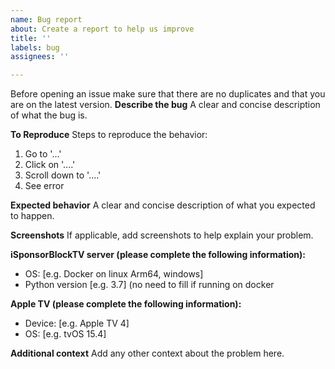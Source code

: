 ```yaml
---
name: Bug report
about: Create a report to help us improve
title: ''
labels: bug
assignees: ''

---
```


Before opening an issue make sure that there are no duplicates and that you are on the latest version.
**Describe the bug**
A clear and concise description of what the bug is.

**To Reproduce**
Steps to reproduce the behavior:

1. Go to '...'
2. Click on '....'
3. Scroll down to '....'
4. See error

**Expected behavior**
A clear and concise description of what you expected to happen.

**Screenshots**
If applicable, add screenshots to help explain your problem.

**iSponsorBlockTV server (please complete the following information):**

- OS: [e.g. Docker on linux Arm64, windows]
- Python version [e.g. 3.7] (no need to fill if running on docker

**Apple TV (please complete the following information):**

- Device: [e.g. Apple TV 4]
- OS: [e.g. tvOS 15.4]

**Additional context**
Add any other context about the problem here.
